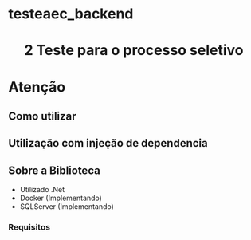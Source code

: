 # testeaec_backend
<h1 align="center">2 Teste para o processo seletivo</h1>

# Atenção

## Como utilizar

## Utilização com injeção de dependencia

## Sobre a Biblioteca

- Utilizado .Net 
- Docker (Implementando)
- SQLServer (Implementando)

### Requisitos



